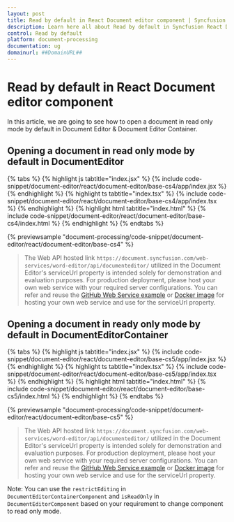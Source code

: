 ```yaml
---
layout: post
title: Read by default in React Document editor component | Syncfusion
description: Learn here all about Read by default in Syncfusion React Document editor component of Syncfusion Essential JS 2 and more.
control: Read by default 
platform: document-processing
documentation: ug
domainurl: ##DomainURL##
---
```


# Read by default in React Document editor component

In this article, we are going to see how to open a document in read only mode by default in Document Editor & Document  Editor Container.

## Opening a document in read only mode by default in DocumentEditor

{% tabs %}
{% highlight js tabtitle="index.jsx" %}
{% include code-snippet/document-editor/react/document-editor/base-cs4/app/index.jsx %}
{% endhighlight %}
{% highlight ts tabtitle="index.tsx" %}
{% include code-snippet/document-editor/react/document-editor/base-cs4/app/index.tsx %}
{% endhighlight %}
{% highlight html tabtitle="index.html" %}
{% include code-snippet/document-editor/react/document-editor/base-cs4/index.html %}
{% endhighlight %}
{% endtabs %}
        
{% previewsample "document-processing/code-snippet/document-editor/react/document-editor/base-cs4" %}

> The Web API hosted link `https://document.syncfusion.com/web-services/word-editor/api/documenteditor/` utilized in the Document Editor's serviceUrl property is intended solely for demonstration and evaluation purposes. For production deployment, please host your own web service with your required server configurations. You can refer and reuse the [GitHub Web Service example](https://github.com/SyncfusionExamples/EJ2-DocumentEditor-WebServices) or [Docker image](https://hub.docker.com/r/syncfusion/word-processor-server) for hosting your own web service and use for the serviceUrl property.

## Opening a document in ready only mode by default in DocumentEditorContainer

{% tabs %}
{% highlight js tabtitle="index.jsx" %}
{% include code-snippet/document-editor/react/document-editor/base-cs5/app/index.jsx %}
{% endhighlight %}
{% highlight ts tabtitle="index.tsx" %}
{% include code-snippet/document-editor/react/document-editor/base-cs5/app/index.tsx %}
{% endhighlight %}
{% highlight html tabtitle="index.html" %}
{% include code-snippet/document-editor/react/document-editor/base-cs5/index.html %}
{% endhighlight %}
{% endtabs %}
        
{% previewsample "document-processing/code-snippet/document-editor/react/document-editor/base-cs5" %}

> The Web API hosted link `https://document.syncfusion.com/web-services/word-editor/api/documenteditor/` utilized in the Document Editor's serviceUrl property is intended solely for demonstration and evaluation purposes. For production deployment, please host your own web service with your required server configurations. You can refer and reuse the [GitHub Web Service example](https://github.com/SyncfusionExamples/EJ2-DocumentEditor-WebServices) or [Docker image](https://hub.docker.com/r/syncfusion/word-processor-server) for hosting your own web service and use for the serviceUrl property.

Note: You can use the `restrictEditing` in `DocumentEditorContainerComponent` and `isReadOnly` in `DocumentEditorComponent` based on your requirement to change component to read only mode.